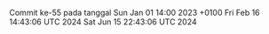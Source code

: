 Commit ke-55 pada tanggal Sun Jan 01 14:00 2023 +0100
Fri Feb 16 14:43:06 UTC 2024
Sat Jun 15 22:43:06 UTC 2024
